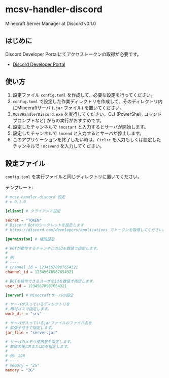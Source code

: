 # mcsv-handler-discord
Minecraft Server Manager at Discord v0.1.0

## はじめに
Discord Developer Portalにてアクセストークンの取得が必要です。
- [Discord Developer Portal](https://discord.com/developers/applications)

## 使い方
1. 設定ファイル `config.toml` を作成して、必要な設定を行ってください。
2. `config.toml` で設定した作業ディレクトリを作成して、そのディレクトリ内にMinecraftサーバ (`.jar` ファイル) を置いてください。
2. `MCSVHandlerDiscord.exe` を実行してください。CLI (PowerShell, コマンドプロンプトなど) からの実行がおすすめです。
3. 設定したチャンネルで `!mcstart` と入力するとサーバが開始します。
4. 設定したチャンネルで `!mcend` と入力するとサーバが停止します。
5. このアプリケーションを終了したい時は、`Ctrl+c` を入力もしくは設定したチャンネルで `!mcsvend` を入力してください。

## 設定ファイル
`config.toml` を実行ファイルと同じディレクトリに置いてください。

テンプレート:
```toml
# mcsv-handler-discord 設定
# v 0.1.0

[client] # クライアント設定

secret = "TOKEN"
# Discord Botのシークレットを設定します
# https://discord.com/developers/applications でトークンを取得してください。

[permission] # 権限設定

# BOTが動作するチャンネルのidを数値で指定します。
#
# 例
# ----
# channel_id = 12345678987654321
channel_id = 12345678987654321

# BOTを操作できるユーザのidを数値で指定します。
user_id = 12345678987654321

[server] # Minecraftサーバの設定

# サーバが入っているディレクトリを
# 相対パスで指定します。
work_dir = "srv"

# サーバが入っているjarファイルのファイル名を
# 拡張子付きで指定します。
jar_file = "server.jar"

# サーバのメモリ使用量を指定します。
# 数値の後にMまたはGを指定します。
#
# 例: 2GB
# ----
# memory = "2G"
memory = "2G"

```
